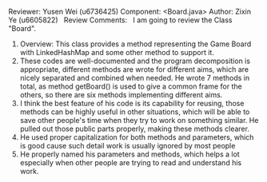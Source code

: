 Reviewer: Yusen Wei (u6736425)
Component: <Board.java>
Author: Zixin Ye (u6605822)
 
Review Comments:
 
I am going to review the Class "Board".
1. Overview:
This class provides a method representing the Game Board with LinkedHashMap and some other method to support it.
 
2. These codes are well-documented and the program decomposition is appropriate, different methods are wrote for
 different aims, which are nicely separated and combined when needed. He wrote 7 methods in total,
 as method getBoard() is used to give a common frame for the others, so there are six methods implementing different aims.
 
3. I think the best feature of his code is its capability for reusing, those methods can be highly useful in other situations,
 which will be able to save other people's time when they try to work on something similar.
  He pulled out those public parts properly, making these methods clearer.
 
4. He used proper capitalization for both methods and parameters, which is good cause such detail work is usually ignored
 by most people
 
5. He properly named his parameters and methods, which helps a lot especially when other people are trying to read
 and understand his work.